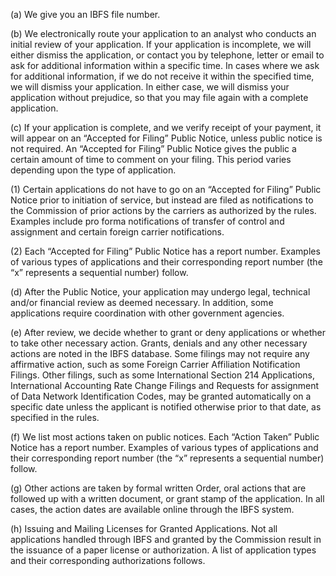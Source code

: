 (a) We give you an IBFS file number.

(b) We electronically route your application to an analyst who conducts an initial review of your application. If your application is incomplete, we will either dismiss the application, or contact you by telephone, letter or email to ask for additional information within a specific time. In cases where we ask for additional information, if we do not receive it within the specified time, we will dismiss your application. In either case, we will dismiss your application without prejudice, so that you may file again with a complete application.

(c) If your application is complete, and we verify receipt of your payment, it will appear on an “Accepted for Filing” Public Notice, unless public notice is not required. An “Accepted for Filing” Public Notice gives the public a certain amount of time to comment on your filing. This period varies depending upon the type of application.

(1) Certain applications do not have to go on an “Accepted for Filing” Public Notice prior to initiation of service, but instead are filed as notifications to the Commission of prior actions by the carriers as authorized by the rules. Examples include pro forma notifications of transfer of control and assignment and certain foreign carrier notifications.
              

(2) Each “Accepted for Filing” Public Notice has a report number. Examples of various types of applications and their corresponding report number (the “x” represents a sequential number) follow.

(d) After the Public Notice, your application may undergo legal, technical and/or financial review as deemed necessary. In addition, some applications require coordination with other government agencies.

(e) After review, we decide whether to grant or deny applications or whether to take other necessary action. Grants, denials and any other necessary actions are noted in the IBFS database. Some filings may not require any affirmative action, such as some Foreign Carrier Affiliation Notification Filings. Other filings, such as some International Section 214 Applications, International Accounting Rate Change Filings and Requests for assignment of Data Network Identification Codes, may be granted automatically on a specific date unless the applicant is notified otherwise prior to that date, as specified in the rules.

(f) We list most actions taken on public notices. Each “Action Taken” Public Notice has a report number. Examples of various types of applications and their corresponding report number (the “x” represents a sequential number) follow.

(g) Other actions are taken by formal written Order, oral actions that are followed up with a written document, or grant stamp of the application. In all cases, the action dates are available online through the IBFS system.

(h) Issuing and Mailing Licenses for Granted Applications. Not all applications handled through IBFS and granted by the Commission result in the issuance of a paper license or authorization. A list of application types and their corresponding authorizations follows.

